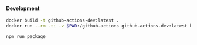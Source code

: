 #### Development

```bash
docker build -t github-actions-dev:latest . 
docker run --rm -ti -v $PWD:/github-actions github-actions-dev:latest bash
```

```bash
npm run package
```
